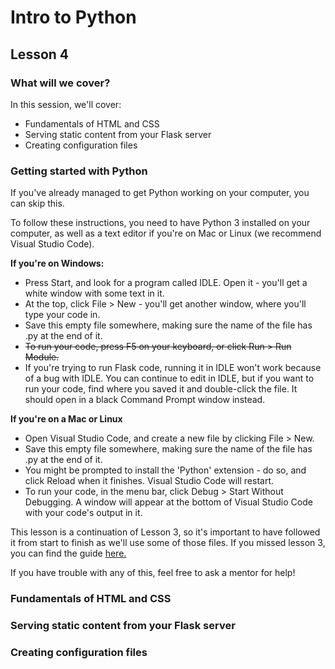 # Intro to Python

## Lesson 4

### What will we cover?

In this session, we'll cover:

- Fundamentals of HTML and CSS
- Serving static content from your Flask server
- Creating configuration files

### Getting started with Python
If you've already managed to get Python working on your computer, you can skip this.

To follow these instructions, you need to have Python 3 installed on your computer, as well as a text editor if you're on Mac or Linux (we recommend Visual Studio Code).

**If you're on Windows:**
- Press Start, and look for a program called IDLE. Open it - you'll get a white window with some text in it.
- At the top, click File > New - you'll get another window, where you'll type your code in.
- Save this empty file somewhere, making sure the name of the file has .py at the end of it.
- ~~To run your code, press F5 on your keyboard, or click Run > Run Module.~~
- If you're trying to run Flask code, running it in IDLE won't work because of a bug with IDLE. You can continue to edit in IDLE, but if you want to run your code, find where you saved it and double-click the file. It should open in a black Command Prompt window instead.

**If you're on a Mac or Linux**
- Open Visual Studio Code, and create a new file by clicking File > New.
- Save this empty file somewhere, making sure the name of the file has .py at the end of it.
- You might be prompted to install the 'Python' extension - do so, and click Reload when it finishes. Visual Studio Code will restart.
- To run your code, in the menu bar, click Debug > Start Without Debugging. A window will appear at the bottom of Visual Studio Code with your code's output in it.

This lesson is a continuation of Lesson 3, so it's important to have followed it from start to finish as we'll use some of those files. If you missed lesson 3, you can find the guide [here.](http://hacksoc.net/python-3)

If you have trouble with any of this, feel free to ask a mentor for help!

### Fundamentals of HTML and CSS

### Serving static content from your Flask server

### Creating configuration files